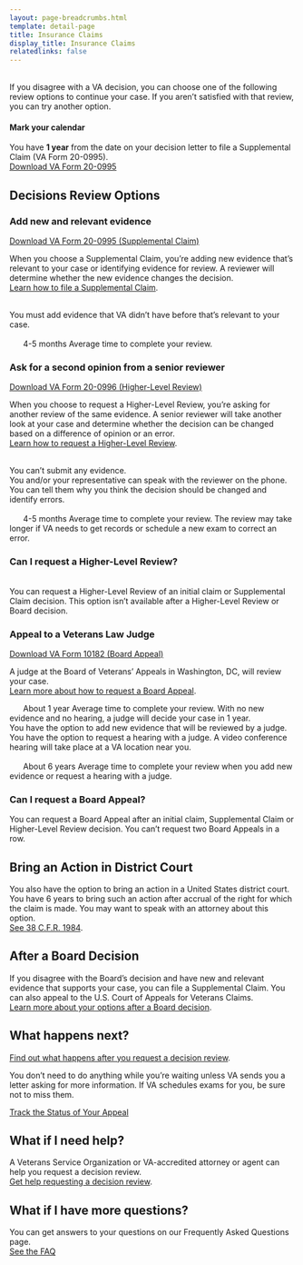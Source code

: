 ```yaml
---
layout: page-breadcrumbs.html
template: detail-page
title: Insurance Claims
display_title: Insurance Claims
relatedlinks: false
---
```

<br>
<div itemprop="description" class="va-introtext">
If you disagree with a VA decision, you can choose one of the following review options to continue your case. If you aren’t satisfied with that review, you can try another option.
</div>

<div class="usa-alert usa-alert-info">
  <div class="usa-alert-body">
    <h4 class="usa-alert-heading">
      Mark your calendar 
    </h4>
    <p class="usa-alert-text">
      You have <b>1 year</b> from the date on your decision letter to file a Supplemental Claim (VA Form 20-0995). 
      <br>
      <a href="#">Download VA Form 20-0995</a>
    </p>
  </div>
</div>

## Decisions Review Options

### Add new and relevant evidence
[Download VA Form 20-0995 (Supplemental Claim)](#)
<br>

When you choose a Supplemental Claim, you’re adding new evidence that’s relevant to your case or identifying evidence for review. A reviewer will determine whether the new evidence changes the decision. 
<br>
[Learn how to file a Supplemental Claim](#).
<br>
<br>
<div class ="vads-u-display--flex vads-u-margin-y--1">
  <div class="vads-u-flex--auto">
    <span class="heading-level-3" style="margin-right: 1.5rem"><i class="far fa-copy"></i></span>
  </div>
  <div class="vads-u-flex--1">  
    You must add evidence that VA didn’t have before that’s relevant to your case.
  </div>
</div>  
<br>
<div class="card information">
  <span class="number"><span class="heading-level-3"><i class="far fa-clock" style="margin-right: 1.5rem"></i> 4-5 months</span></span>
  <span class="description">Average time to complete your review.</span>
</div>

### Ask for a second opinion from a senior reviewer

[Download VA Form 20-0996 (Higher-Level Review)](#)
<br>

When you choose to request a Higher-Level Review, you’re asking for another review of the same evidence. A senior reviewer will take another look at your case and determine whether the decision can be changed based on a difference of opinion or an error. 
<br>
[Learn how to request a Higher-Level Review](#).
<br>
<br>
<div class ="vads-u-display--flex vads-u-margin-y--1">
  <div class="vads-u-flex--auto">
    <span class="heading-level-3" style="margin-right: 1.5rem"><i class="far fa-times-circle"></i></span>
  </div>
  <div class="vads-u-flex--1">  
     You can’t submit any evidence.
  </div>
</div>      
<div class ="vads-u-display--flex vads-u-margin-y--1">
  <div class="vads-u-flex--auto">
    <span class="heading-level-3" style="margin-right: 1.5rem"><i class="fas fa-phone"></i></span>
  </div>
  <div class="vads-u-flex--1">
  You and/or your representative can speak with the reviewer on the phone. You can tell them why you think the decision should be changed and identify errors.
  </div>
</div>   
<br>
<div class="card information">
  <span class="number"><span class="heading-level-3"><i class="far fa-clock" style="margin-right: 1.5rem"></i> 4-5 months</span></span>
  <span class="description">Average time to complete your review. The review may take longer if VA needs to get records or schedule a new exam to correct an error.</span>
</div>

### Can I request a Higher-Level Review?
<br>
You can request a Higher-Level Review of an initial claim or Supplemental Claim decision. This option isn’t available after a Higher-Level Review or Board decision.

### Appeal to a Veterans Law Judge
[Download VA Form 10182 (Board Appeal)](#)

A judge at the Board of Veterans’ Appeals in Washington, DC, will review your case. 
<br>
<a href="#">Learn more about how to request a Board Appeal</a>.

<div class="card information">
  <span class="number"><span class="heading-level-3"><i class="far fa-clock" style="margin-right: 1.5rem"></i> About 1 year</span></span>
  <span class="description">Average time to complete your review. With no new evidence and no hearing, a judge will decide your case in 1 year.</span>
</div>
<div class ="vads-u-display--flex vads-u-margin-y--1">
  <div class="vads-u-flex--auto">
    <span class="heading-level-3" style="margin-right: 1.5rem"><i class="far fa-copy"></i></span>
  </div>
  <div class="vads-u-flex--1">  
     You have the option to add new evidence that will be reviewed by a judge.
  </div>   
</div>
<div class ="vads-u-display--flex vads-u-margin-y--1">    
  <div class="vads-u-flex--auto">
    <span class="heading-level-3"><i class="fas fa-user" style="margin-right: 1.5rem"></i></span>
  </div>
  <div class="vads-u-flex--1"> 
    You have the option to request a hearing with a judge. A video conference hearing will take place at a VA location near you.
  </div>
</div>  


<br>


<div class="card information">
  <span class="number"><span class="heading-level-3"><i class="far fa-clock" style="margin-right: 1.5rem"></i> About 6 years</span></span>
  <span class="description">Average time to complete your review when you add new evidence or request a hearing with a judge.
</span>
</div>

### Can I request a Board Appeal?

You can request a Board Appeal after an initial claim, Supplemental Claim or Higher-Level Review decision. You can’t request two Board Appeals in a row.

## Bring an Action in District Court

You also have the option to bring an action in a United States district court. You have 6 years to bring such an action after accrual of the right for which the claim is made. You may want to speak with an attorney about this option.
<br>
[See 38 C.F.R. 1984](#).

## After a Board Decision

If you disagree with the Board’s decision and have new and relevant evidence that supports your case, you can file a Supplemental Claim. You can also appeal to the U.S. Court of Appeals for Veterans Claims.
<br> 
[Learn more about your options after a Board decision](#).

## What happens next?

[Find out what happens after you request a decision review](#). 
<br>

You don’t need to do anything while you’re waiting unless VA sends you a letter asking for more information. If VA schedules exams for you, be sure not to miss them.

<a href="#" class="usa-button-primary">Track the Status of Your Appeal</a>

## What if I need help?

A Veterans Service Organization or VA-accredited attorney or agent can help you request a decision review. 
<br>
[Get help requesting a decision review](#).

## What if I have more questions?

You can get answers to your questions on our Frequently Asked Questions page.
<br>
[See the FAQ](#)